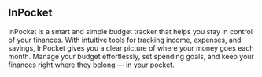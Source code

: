 ## InPocket
InPocket is a smart and simple budget tracker that helps you stay in control of your finances.
With intuitive tools for tracking income, expenses, and savings, InPocket gives you a clear picture of where your money goes each month.
Manage your budget effortlessly, set spending goals, and keep your finances right where they belong — in your pocket.
